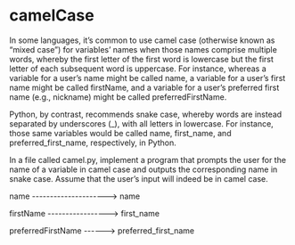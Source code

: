 # camelCase
In some languages, it’s common to use camel case (otherwise known as 
“mixed case”) for variables’ names when those names comprise multiple words, 
whereby the first letter of the first word is lowercase but the first letter of 
each subsequent word is uppercase. For instance, whereas a variable for a 
user’s name might be called name, a variable for a user’s first name might 
be called firstName, and a variable for a user’s preferred first name 
(e.g., nickname) might be called preferredFirstName.

Python, by contrast, recommends snake case, whereby words are instead separated 
by underscores (_), with all letters in lowercase. For instance, those same 
variables would be called name, first_name, and preferred_first_name, 
respectively, in Python.

In a file called camel.py, implement a program that prompts the user for the 
name of a variable in camel case and outputs the corresponding name in snake 
case. Assume that the user’s input will indeed be in camel case.

name ---------------------> name

firstName -----------------> first_name

preferredFirstName ------> preferred_first_name

